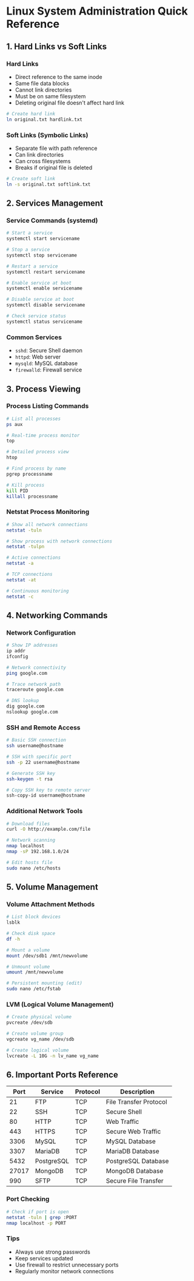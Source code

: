 # Linux System Administration Quick Reference

## 1. Hard Links vs Soft Links

### Hard Links
- Direct reference to the same inode
- Same file data blocks
- Cannot link directories
- Must be on same filesystem
- Deleting original file doesn't affect hard link

```bash
# Create hard link
ln original.txt hardlink.txt
```

### Soft Links (Symbolic Links)
- Separate file with path reference
- Can link directories
- Can cross filesystems
- Breaks if original file is deleted

```bash
# Create soft link
ln -s original.txt softlink.txt
```

## 2. Services Management

### Service Commands (systemd)
```bash
# Start a service
systemctl start servicename

# Stop a service
systemctl stop servicename

# Restart a service
systemctl restart servicename

# Enable service at boot
systemctl enable servicename

# Disable service at boot
systemctl disable servicename

# Check service status
systemctl status servicename
```

### Common Services
- `sshd`: Secure Shell daemon
- `httpd`: Web server
- `mysqld`: MySQL database
- `firewalld`: Firewall service

## 3. Process Viewing

### Process Listing Commands
```bash
# List all processes
ps aux

# Real-time process monitor
top

# Detailed process view
htop

# Find process by name
pgrep processname

# Kill process
kill PID
killall processname
```

### Netstat Process Monitoring
```bash
# Show all network connections
netstat -tuln

# Show process with network connections
netstat -tulpn

# Active connections
netstat -a

# TCP connections
netstat -at

# Continuous monitoring
netstat -c
```

## 4. Networking Commands

### Network Configuration
```bash
# Show IP addresses
ip addr
ifconfig

# Network connectivity
ping google.com

# Trace network path
traceroute google.com

# DNS lookup
dig google.com
nslookup google.com
```

### SSH and Remote Access
```bash
# Basic SSH connection
ssh username@hostname

# SSH with specific port
ssh -p 22 username@hostname

# Generate SSH key
ssh-keygen -t rsa

# Copy SSH key to remote server
ssh-copy-id username@hostname
```

### Additional Network Tools
```bash
# Download files
curl -O http://example.com/file

# Network scanning
nmap localhost
nmap -sP 192.168.1.0/24

# Edit hosts file
sudo nano /etc/hosts
```

## 5. Volume Management

### Volume Attachment Methods
```bash
# List block devices
lsblk

# Check disk space
df -h

# Mount a volume
mount /dev/sdb1 /mnt/newvolume

# Unmount volume
umount /mnt/newvolume

# Persistent mounting (edit)
sudo nano /etc/fstab
```

### LVM (Logical Volume Management)
```bash
# Create physical volume
pvcreate /dev/sdb

# Create volume group
vgcreate vg_name /dev/sdb

# Create logical volume
lvcreate -L 10G -n lv_name vg_name
```

## 6. Important Ports Reference

| Port | Service      | Protocol | Description                |
|------|--------------|----------|----------------------------|
| 21   | FTP          | TCP      | File Transfer Protocol     |
| 22   | SSH          | TCP      | Secure Shell               |
| 80   | HTTP         | TCP      | Web Traffic                |
| 443  | HTTPS        | TCP      | Secure Web Traffic         |
| 3306 | MySQL        | TCP      | MySQL Database             |
| 3307 | MariaDB      | TCP      | MariaDB Database           |
| 5432 | PostgreSQL   | TCP      | PostgreSQL Database        |
| 27017| MongoDB      | TCP      | MongoDB Database           |
| 990  | SFTP         | TCP      | Secure File Transfer       |

### Port Checking
```bash
# Check if port is open
netstat -tuln | grep :PORT
nmap localhost -p PORT
```

### Tips
- Always use strong passwords
- Keep services updated
- Use firewall to restrict unnecessary ports
- Regularly monitor network connections
